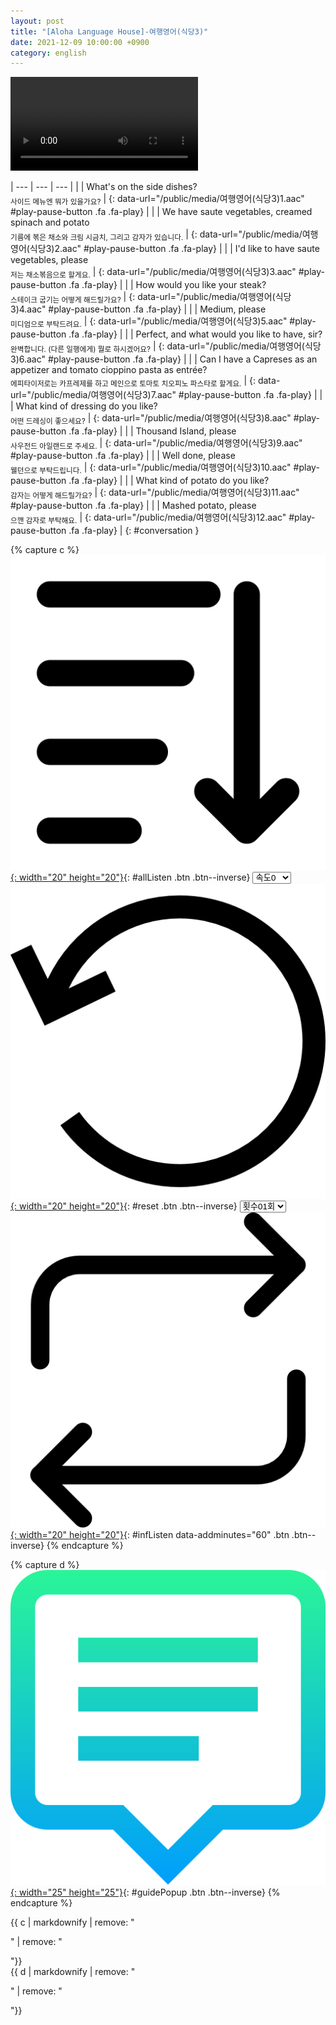 ```yaml
---
layout: post
title: "[Aloha Language House]-여행영어(식당3)"
date: 2021-12-09 10:00:00 +0900
category: english
---
```


<div class="video-container">
    <video id="player" class="video-js vjs-default-skin vjs-big-play-centered" data-json="/public/json/Aloha Language House-여행영어(식당3).json"></video>
</div>

| --- | --- | --- |
| | What's on the side dishes?<br /><sub>사이드 메뉴엔 뭐가 있을가요?</sub> | [](#){: data-url="/public/media/여행영어(식당3)1.aac" #play-pause-button .fa .fa-play} |
| | We have saute vegetables, creamed spinach and potato<br /><sub>기름에 볶은 채소와 크림 시금치, 그리고 감자가 있습니다.</sub> | [](#){: data-url="/public/media/여행영어(식당3)2.aac" #play-pause-button .fa .fa-play} |
| | I'd like to have saute vegetables, please<br /><sub>저는 채소볶음으로 할게요.</sub> | [](#){: data-url="/public/media/여행영어(식당3)3.aac" #play-pause-button .fa .fa-play} |
| | How would you like your steak?<br /><sub>스테이크 굽기는 어떻게 해드릴가요?</sub> | [](#){: data-url="/public/media/여행영어(식당3)4.aac" #play-pause-button .fa .fa-play} |
| | Medium, please<br /><sub>미디엄으로 부탁드려요.</sub> | [](#){: data-url="/public/media/여행영어(식당3)5.aac" #play-pause-button .fa .fa-play} |
| | Perfect, and what would you like to have, sir?<br /><sub>완벽합니다. (다른 일행에게) 뭘로 하시겠어요?</sub> | [](#){: data-url="/public/media/여행영어(식당3)6.aac" #play-pause-button .fa .fa-play} |
| | Can I have a Capreses as an appetizer and tomato cioppino pasta as entrée?<br /><sub>에피타이저로는 카프레제를 하고 메인으로 토마토 치오피노 파스타로 할게요.</sub> | [](#){: data-url="/public/media/여행영어(식당3)7.aac" #play-pause-button .fa .fa-play} |
| | What kind of dressing do you like?<br /><sub>어떤 드레싱이 좋으세요?</sub> | [](#){: data-url="/public/media/여행영어(식당3)8.aac" #play-pause-button .fa .fa-play} |
| | Thousand Island, please<br /><sub>사우전드 아일랜드로 주세요.</sub> | [](#){: data-url="/public/media/여행영어(식당3)9.aac" #play-pause-button .fa .fa-play} |
| | Well done, please<br /><sub>웰던으로 부탁드립니다.</sub> | [](#){: data-url="/public/media/여행영어(식당3)10.aac" #play-pause-button .fa .fa-play} |
| | What kind of potato do you like?<br /><sub>감자는 어떻게 해드릴가요?</sub> | [](#){: data-url="/public/media/여행영어(식당3)11.aac" #play-pause-button .fa .fa-play} |
| | Mashed potato, please<br /><sub>으깬 감자로 부탁해요.</sub> | [](#){: data-url="/public/media/여행영어(식당3)12.aac" #play-pause-button .fa .fa-play} |
{: #conversation }

{% capture c %}
  [![](/public/icon/sorting-order-button.png){: width="20" height="20"}](#){: #allListen .btn .btn--inverse}
  <select id="playbackspeed">
    <option value="2.0">속도+2</option>
    <option value="1.5">속도+1</option>
    <option value="1.0" selected>속도0</option>
    <option value="0.75">속도-1</option>
    <option value="0.5">속도-2</option>
  </select>
  [![](/public/icon/reset-button.png){: width="20" height="20"}](#){: #reset .btn .btn--inverse}
  <select id="ringsToPlay">
    <option value="1">횟수01회</option>
    <option value="2">횟수02회</option>
    <option value="3">횟수03회</option>
    <option value="4">횟수04회</option>
    <option value="5">횟수05회</option>
    <option value="7">횟수07회</option>
    <option value="10">횟수10회</option>
  </select>
  [![](/public/icon/repeat-button.png){: width="20" height="20"}](#){: #infListen data-addminutes="60" .btn .btn--inverse}
{% endcapture %}

{% capture d %}
[![](/public/icon/open-popup-button.png){: width="25" height="25"}](#){: #guidePopup .btn .btn--inverse}
{% endcapture %}

<div class="bottom-bar">
  <div class="bottom-bar1"></div>
  <div class="bottom-bar2">{{ c | markdownify | remove: "<p>" | remove: "</p>"}}</div>
  <div class="bottom-bar3">{{ d | markdownify | remove: "<p>" | remove: "</p>"}}</div>
</div>
